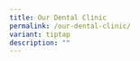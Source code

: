 ```yaml
---
title: Our Dental Clinic
permalink: /our-dental-clinic/
variant: tiptap
description: ""
---
```

<p></p>